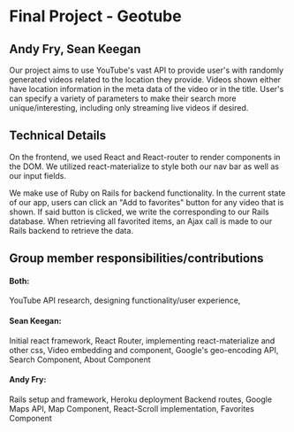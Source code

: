 # Final Project - Geotube
## Andy Fry, Sean Keegan

Our project aims to use YouTube's vast API to provide user's with randomly generated videos related to the location they provide.  Videos shown either have location information in the meta data of the video or in the title.  User's can specify a variety of parameters to make their search more unique/interesting, including only streaming live videos if desired.

## Technical Details

On the frontend, we used React and React-router to render components in the DOM.  We utilized react-materialize to style both our nav bar as well as our input fields.  

We make use of  Ruby on Rails for backend functionality.  In the current state of our app, users can click an "Add to favorites" button for any video that is shown.  If said button is clicked, we write the corresponding to our Rails database.  When retrieving all favorited items, an Ajax call is made to our Rails backend to retrieve the data.

## Group member responsibilities/contributions

#### Both:
YouTube API research, designing functionality/user experience,

#### Sean Keegan:
Initial react framework, React Router, implementing react-materialize and other css, Video embedding and component, Google's geo-encoding API, Search Component, About Component

#### Andy Fry:
Rails setup and framework, Heroku deployment Backend routes, Google Maps API, Map Component, React-Scroll implementation, Favorites Component
